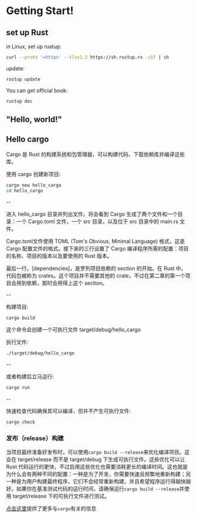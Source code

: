 # Getting Start!

## set up Rust
in Linux, set up rustup:
```sh
curl --proto '=https' --tlsv1.2 https://sh.rustup.rs -sSf | sh
```

update:
```sh
rustup update
```

You can get official book:
```sh
rustup doc
```


## "Hello, world!"

## Hello cargo

Cargo 是 Rust 的构建系统和包管理器，可以构建代码、下载依赖库并编译这些库。

使用 cargo 创建新项目:
```sh
cargo new hello_cargo
cd hello_cargo
```
--

进入 hello_cargo 目录并列出文件。将会看到 Cargo 生成了两个文件和一个目录：一个 Cargo.toml 文件，一个 src 目录，以及位于 src 目录中的 main.rs 文件。

Cargo.toml文件使用 TOML (Tom's Obvious, Minimal Language) 格式，这是 Cargo 配置文件的格式。接下来的三行设置了 Cargo 编译程序所需的配置：项目的名称、项目的版本以及要使用的 Rust 版本。

最后一行，[dependencies]，是罗列项目依赖的 section 的开始。在 Rust 中，代码包被称为 crates。这个项目并不需要其他的 crate，不过在第二章的第一个项目会用到依赖，那时会用得上这个 section。

--

构建项目:
```sh
cargo build
```

这个命令会创建一个可执行文件 target/debug/hello_cargo 

执行文件:
```sh
./target/debug/hello_cargo
```

--

或者构建后立马运行:
```sh
cargo run
```

--

快速检查代码确保其可以编译，但并不产生可执行文件:

```sh
cargo check
```

### 发布（release）构建

当项目最终准备好发布时，可以使用` cargo build --release `来优化编译项目。这会在 target/release 而不是 target/debug 下生成可执行文件。这些优化可以让 Rust 代码运行的更快，不过启用这些优化也需要消耗更长的编译时间。这也就是为什么会有两种不同的配置：一种是为了开发，你需要快速且频繁地重新构建；另一种是为用户构建最终程序，它们不会经常重新构建，并且希望程序运行得越快越好。如果你在基准测试代码的运行时间，请确保运行` cargo build --release `并使用 target/release 下的可执行文件进行测试。

[点击这里](https://doc.rust-lang.org/cargo/)提供了更多与` cargo `有关的信息